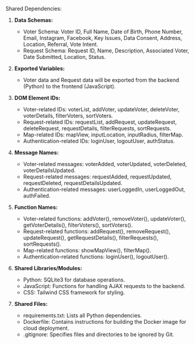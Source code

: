 Shared Dependencies:

1. **Data Schemas:** 
   - Voter Schema: Voter ID, Full Name, Date of Birth, Phone Number, Email, Instagram, Facebook, Key Issues, Data Consent, Address, Location, Referral, Vote Intent.
   - Request Schema: Request ID, Name, Description, Associated Voter, Date Submitted, Location, Status.

2. **Exported Variables:** 
   - Voter data and Request data will be exported from the backend (Python) to the frontend (JavaScript).

3. **DOM Element IDs:** 
   - Voter-related IDs: voterList, addVoter, updateVoter, deleteVoter, voterDetails, filterVoters, sortVoters.
   - Request-related IDs: requestList, addRequest, updateRequest, deleteRequest, requestDetails, filterRequests, sortRequests.
   - Map-related IDs: mapView, inputLocation, inputRadius, filterMap.
   - Authentication-related IDs: loginUser, logoutUser, authStatus.

4. **Message Names:** 
   - Voter-related messages: voterAdded, voterUpdated, voterDeleted, voterDetailsUpdated.
   - Request-related messages: requestAdded, requestUpdated, requestDeleted, requestDetailsUpdated.
   - Authentication-related messages: userLoggedIn, userLoggedOut, authFailed.

5. **Function Names:** 
   - Voter-related functions: addVoter(), removeVoter(), updateVoter(), getVoterDetails(), filterVoters(), sortVoters().
   - Request-related functions: addRequest(), removeRequest(), updateRequest(), getRequestDetails(), filterRequests(), sortRequests().
   - Map-related functions: showMapView(), filterMap().
   - Authentication-related functions: loginUser(), logoutUser().

6. **Shared Libraries/Modules:** 
   - Python: SQLite3 for database operations.
   - JavaScript: Functions for handling AJAX requests to the backend.
   - CSS: Tailwind CSS framework for styling.

7. **Shared Files:** 
   - requirements.txt: Lists all Python dependencies.
   - Dockerfile: Contains instructions for building the Docker image for cloud deployment.
   - .gitignore: Specifies files and directories to be ignored by Git.